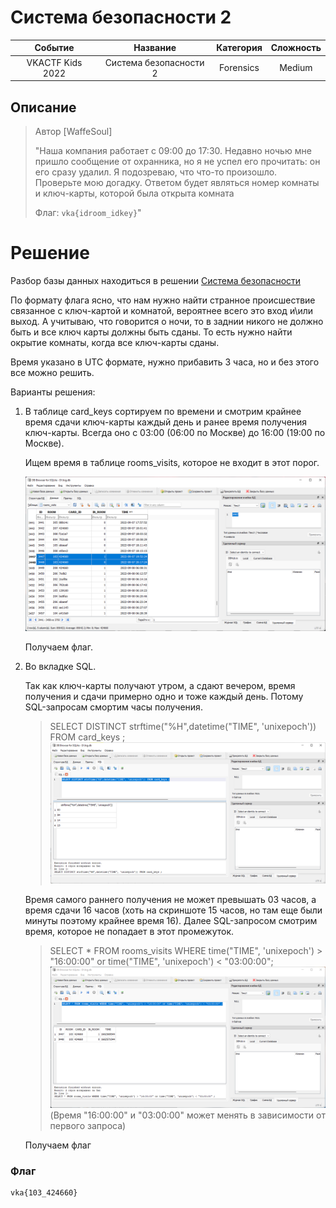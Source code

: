 # Система безопасности 2

| Cобытие       | Название       | Категория | Сложность |
|:-------------:|:-------------: |:---------:|:---------:|
| VKAСTF Kids 2022 |Система безопасности 2| Forensics | Medium |

## Описание

>Автор [WaffeSoul]
>
> "Наша компания работает с 09:00 до 17:30. Недавно ночью мне пришло сообщение от охранника, но я не успел его прочитать: он его сразу удалил. Я подозреваю, что что-то произошло. Проверьте мою догадку. Ответом будет являться номер комнаты и ключ-карты, которой была открыта комната
>
>Флаг: `vka{idroom_idkey}`" 


# Решение

Разбор базы данных находиться в решении [Система безопасности](../../for-2m-sqlite/solution/writeup.md)

По формату флага ясно, что нам нужно найти странное происшествие связанное с ключ-картой и комнатой, вероятнее всего это вход и\или выход. А учитываю, что говорится о ночи, то в заднии никого не должно быть и все ключ карты должны быть сданы. То есть нужно найти окрытие комнаты, когда все ключ-карты сданы.

Время указано в UTC формате, нужно прибавить 3 часа, но и без этого все можно решить.

Варианты решения:

1. В таблице card_keys сортируем по времени и смотрим крайнее время сдачи ключ-карты каждый день и ранее время получения ключ-карты. Всегда оно с 03:00 (06:00 по Москве) до 16:00 (19:00 по Москве).

    Ищем время в таблице rooms_visits, которое не входит в этот порог.

    ![pic1](pic/1.png)

    Получаем флаг.


2. Во вкладке SQL.

    Так как ключ-карты получают утром, а сдают вечером, время получения и сдачи примерно одно и тоже каждый день. Потому SQL-запросам смортим часы получения.

    > SELECT DISTINCT strftime("%H",datetime("TIME", 'unixepoch')) FROM card_keys ;
    ![pic2](pic/2.png)

    Время самого раннего получения не может превышать  03 часов, а время сдачи 16 часов (хоть на скриншоте 15 часов, но там еще были минуты поэтому крайнее время 16). Далее SQL-запросом смотрим время, которое не попадает в этот промежуток. 

    > SELECT * FROM rooms_visits WHERE time("TIME", 'unixepoch') > "16:00:00" or time("TIME", 'unixepoch') < "03:00:00";
    ![pic3](pic/3.png) (Время "16:00:00" и "03:00:00" может менять в зависимости от первого запроса)

    
    Получаем флаг

### Флаг
```
vka{103_424660}
```
